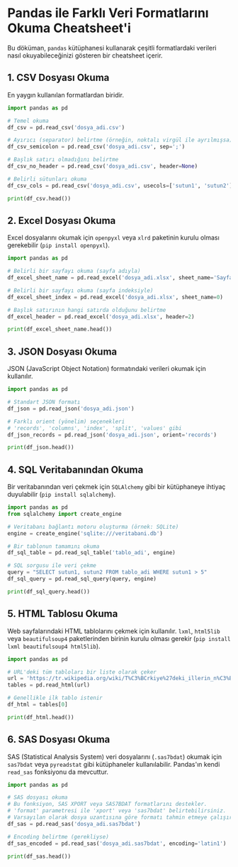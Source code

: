 # Pandas ile Farklı Veri Formatlarını Okuma Cheatsheet'i

Bu döküman, `pandas` kütüphanesi kullanarak çeşitli formatlardaki verileri nasıl okuyabileceğinizi gösteren bir cheatsheet içerir.

## 1. CSV Dosyası Okuma

En yaygın kullanılan formatlardan biridir.

```python
import pandas as pd

# Temel okuma
df_csv = pd.read_csv('dosya_adi.csv')

# Ayırıcı (separator) belirtme (örneğin, noktalı virgül ile ayrılmışsa)
df_csv_semicolon = pd.read_csv('dosya_adi.csv', sep=';')

# Başlık satırı olmadığını belirtme
df_csv_no_header = pd.read_csv('dosya_adi.csv', header=None)

# Belirli sütunları okuma
df_csv_cols = pd.read_csv('dosya_adi.csv', usecols=['sutun1', 'sutun2'])

print(df_csv.head())
```

## 2. Excel Dosyası Okuma

Excel dosyalarını okumak için `openpyxl` veya `xlrd` paketinin kurulu olması gerekebilir (`pip install openpyxl`).

```python
import pandas as pd

# Belirli bir sayfayı okuma (sayfa adıyla)
df_excel_sheet_name = pd.read_excel('dosya_adi.xlsx', sheet_name='Sayfa1')

# Belirli bir sayfayı okuma (sayfa indeksiyle)
df_excel_sheet_index = pd.read_excel('dosya_adi.xlsx', sheet_name=0)

# Başlık satırının hangi satırda olduğunu belirtme
df_excel_header = pd.read_excel('dosya_adi.xlsx', header=2)

print(df_excel_sheet_name.head())
```

## 3. JSON Dosyası Okuma

JSON (JavaScript Object Notation) formatındaki verileri okumak için kullanılır.

```python
import pandas as pd

# Standart JSON formatı
df_json = pd.read_json('dosya_adi.json')

# Farklı orient (yönelim) seçenekleri
# 'records', 'columns', 'index', 'split', 'values' gibi
df_json_records = pd.read_json('dosya_adi.json', orient='records')

print(df_json.head())
```

## 4. SQL Veritabanından Okuma

Bir veritabanından veri çekmek için `SQLAlchemy` gibi bir kütüphaneye ihtiyaç duyulabilir (`pip install sqlalchemy`).

```python
import pandas as pd
from sqlalchemy import create_engine

# Veritabanı bağlantı motoru oluşturma (örnek: SQLite)
engine = create_engine('sqlite:///veritabani.db')

# Bir tablonun tamamını okuma
df_sql_table = pd.read_sql_table('tablo_adi', engine)

# SQL sorgusu ile veri çekme
query = "SELECT sutun1, sutun2 FROM tablo_adi WHERE sutun1 > 5"
df_sql_query = pd.read_sql_query(query, engine)

print(df_sql_query.head())
```

## 5. HTML Tablosu Okuma

Web sayfalarındaki HTML tablolarını çekmek için kullanılır. `lxml`, `html5lib` veya `beautifulsoup4` paketlerinden birinin kurulu olması gerekir (`pip install lxml beautifulsoup4 html5lib`).

```python
import pandas as pd

# URL'deki tüm tabloları bir liste olarak çeker
url = 'https://tr.wikipedia.org/wiki/T%C3%BCrkiye%27deki_illerin_n%C3%BCfus_yo%C4%9Funlu%C4%9Fu'
tables = pd.read_html(url)

# Genellikle ilk tablo istenir
df_html = tables[0]

print(df_html.head())
```

## 6. SAS Dosyası Okuma

SAS (Statistical Analysis System) veri dosyalarını (`.sas7bdat`) okumak için `sas7bdat` veya `pyreadstat` gibi kütüphaneler kullanılabilir. Pandas'ın kendi `read_sas` fonksiyonu da mevcuttur.

```python
import pandas as pd

# SAS dosyası okuma
# Bu fonksiyon, SAS XPORT veya SAS7BDAT formatlarını destekler.
# 'format' parametresi ile 'xport' veya 'sas7bdat' belirtebilirsiniz.
# Varsayılan olarak dosya uzantısına göre formatı tahmin etmeye çalışır.
df_sas = pd.read_sas('dosya_adi.sas7bdat')

# Encoding belirtme (gerekliyse)
df_sas_encoded = pd.read_sas('dosya_adi.sas7bdat', encoding='latin1')

print(df_sas.head())
```